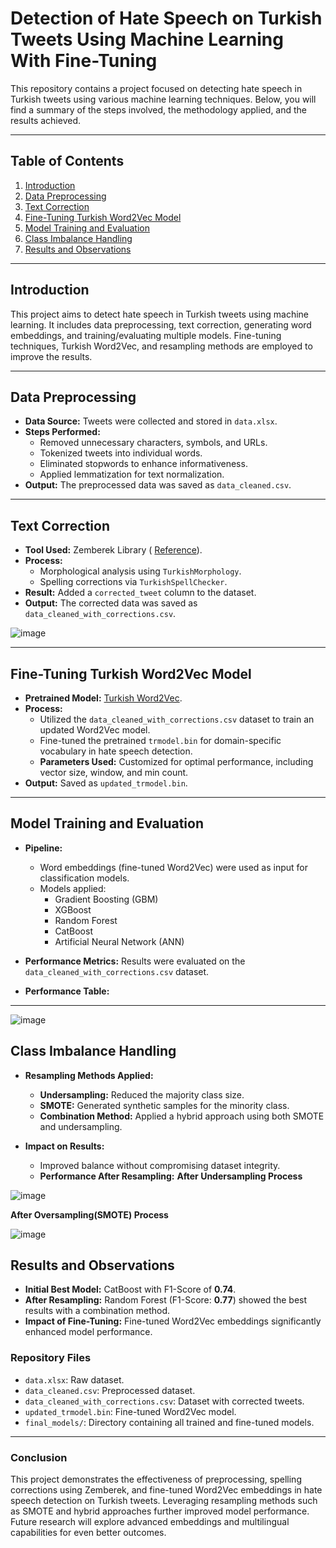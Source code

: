 # Detection of Hate Speech on Turkish Tweets Using Machine Learning With Fine-Tuning

This repository contains a project focused on detecting hate speech in Turkish tweets using various machine learning techniques. Below, you will find a summary of the steps involved, the methodology applied, and the results achieved.

---

## Table of Contents

1. [Introduction](#introduction)  
2. [Data Preprocessing](#data-preprocessing)  
3. [Text Correction](#text-correction)  
4. [Fine-Tuning Turkish Word2Vec Model](#fine-tuning-turkish-word2vec-model)  
5. [Model Training and Evaluation](#model-training-and-evaluation)  
6. [Class Imbalance Handling](#class-imbalance-handling)  
7. [Results and Observations](#results-and-observations)  
---

## Introduction

This project aims to detect hate speech in Turkish tweets using machine learning. It includes data preprocessing, text correction, generating word embeddings, and training/evaluating multiple models. Fine-tuning techniques, Turkish Word2Vec, and resampling methods are employed to improve the results.

---

## Data Preprocessing

- **Data Source:** Tweets were collected and stored in `data.xlsx`.  
- **Steps Performed:**  
  - Removed unnecessary characters, symbols, and URLs.  
  - Tokenized tweets into individual words.  
  - Eliminated stopwords to enhance informativeness.  
  - Applied lemmatization for text normalization.  
- **Output:** The preprocessed data was saved as `data_cleaned.csv`.

---

## Text Correction

- **Tool Used:** Zemberek Library ( [Reference](https://github.com/ahmetaa/zemberek-nlp/tree/master/normalization)).  
- **Process:**  
  - Morphological analysis using `TurkishMorphology`.  
  - Spelling corrections via `TurkishSpellChecker`.  
- **Result:** Added a `corrected_tweet` column to the dataset.  
- **Output:** The corrected data was saved as `data_cleaned_with_corrections.csv`.

![image](https://github.com/user-attachments/assets/01dd2951-f682-43a6-b0c5-3681913efadc)

---

## Fine-Tuning Turkish Word2Vec Model

- **Pretrained Model:** [Turkish Word2Vec](https://github.com/akoksal/Turkish-Word2Vec).  
- **Process:**  
  - Utilized the `data_cleaned_with_corrections.csv` dataset to train an updated Word2Vec model.  
  - Fine-tuned the pretrained `trmodel.bin` for domain-specific vocabulary in hate speech detection.  
  - **Parameters Used:** Customized for optimal performance, including vector size, window, and min count.  
- **Output:** Saved as `updated_trmodel.bin`.

---

## Model Training and Evaluation

- **Pipeline:**  
  - Word embeddings (fine-tuned Word2Vec) were used as input for classification models.  
  - Models applied:  
    - Gradient Boosting (GBM)  
    - XGBoost  
    - Random Forest  
    - CatBoost  
    - Artificial Neural Network (ANN)  

- **Performance Metrics:** Results were evaluated on the `data_cleaned_with_corrections.csv` dataset.  
- **Performance Table:**

---
![image](https://github.com/user-attachments/assets/e47b0bc3-c5c2-4ff4-88ba-5dabd8d190b1)

## Class Imbalance Handling

- **Resampling Methods Applied:**  
  - **Undersampling:** Reduced the majority class size.  
  - **SMOTE:** Generated synthetic samples for the minority class.  
  - **Combination Method:** Applied a hybrid approach using both SMOTE and undersampling.  

- **Impact on Results:**  
  - Improved balance without compromising dataset integrity.  
  - **Performance After Resampling:**
**After Undersampling Process**

![image](https://github.com/user-attachments/assets/be140421-ab78-46f0-8da3-12e48729160e)

**After Oversampling(SMOTE) Process**

![image](https://github.com/user-attachments/assets/b4516d5b-c6f9-4c03-85e8-a7c224b778f1)


## Results and Observations

- **Initial Best Model:** CatBoost with F1-Score of **0.74**.  
- **After Resampling:** Random Forest (F1-Score: **0.77**) showed the best results with a combination method.  
- **Impact of Fine-Tuning:** Fine-tuned Word2Vec embeddings significantly enhanced model performance.  



### Repository Files

- `data.xlsx`: Raw dataset.  
- `data_cleaned.csv`: Preprocessed dataset.  
- `data_cleaned_with_corrections.csv`: Dataset with corrected tweets.  
- `updated_trmodel.bin`: Fine-tuned Word2Vec model.  
- `final_models/`: Directory containing all trained and fine-tuned models.

---

### Conclusion

This project demonstrates the effectiveness of preprocessing, spelling corrections using Zemberek, and fine-tuned Word2Vec embeddings in hate speech detection on Turkish tweets. Leveraging resampling methods such as SMOTE and hybrid approaches further improved model performance. Future research will explore advanced embeddings and multilingual capabilities for even better outcomes.
